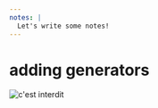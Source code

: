 ```yaml
---
notes: |
  Let's write some notes!
---
```


# adding generators

![c'est interdit](/twitch-screenshot.webp) <!-- .element class="" -->
